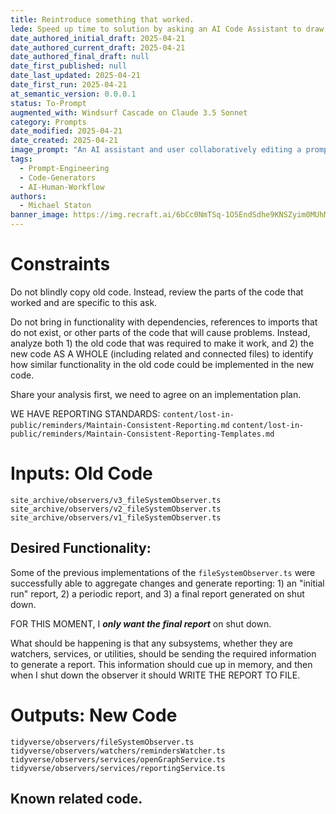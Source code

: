 ```yaml
---
title: Reintroduce something that worked.
lede: Speed up time to solution by asking an AI Code Assistant to draw from old code. 
date_authored_initial_draft: 2025-04-21
date_authored_current_draft: 2025-04-21
date_authored_final_draft: null
date_first_published: null
date_last_updated: 2025-04-21
date_first_run: 2025-04-21
at_semantic_version: 0.0.0.1
status: To-Prompt
augmented_with: Windsurf Cascade on Claude 3.5 Sonnet
category: Prompts
date_modified: 2025-04-21
date_created: 2025-04-21
image_prompt: "An AI assistant and user collaboratively editing a prompt, surrounded by evolving prompt bubbles, code suggestions, and feedback loops. Visuals include arrows showing iteration and a sense of creative, continuous improvement."
tags:
  - Prompt-Engineering
  - Code-Generators
  - AI-Human-Workflow
authors:
  - Michael Staton
banner_image: https://img.recraft.ai/6bCc0NmTSq-1O5EndSdhe9KNSZyim0MUhM9wP7HEea8/rs:fit:1024:2048:0/raw:1/plain/abs://external/images/74e486d2-03b5-4a21-9c94-633651815653
---
```

# Constraints
Do not blindly copy old code.  Instead, review the parts of the code that worked and are specific to this ask.  

Do not bring in functionality with dependencies, references to imports that do not exist, or other parts of the code that will cause problems.  Instead, analyze both 1) the old code that was required to make it work, and 2) the new code AS A WHOLE (including related and connected files) to identify how similar functionality in the old code could be implemented in the new code. 

Share your analysis first, we need to agree on an implementation plan. 

WE HAVE REPORTING STANDARDS:
`content/lost-in-public/reminders/Maintain-Consistent-Reporting.md`
`content/lost-in-public/reminders/Maintain-Consistent-Reporting-Templates.md`

# Inputs: Old Code
`site_archive/observers/v3_fileSystemObserver.ts`
`site_archive/observers/v2_fileSystemObserver.ts`
`site_archive/observers/v1_fileSystemObserver.ts`

## Desired Functionality:
Some of the previous implementations of the `fileSystemObserver.ts` were successfully able to aggregate changes and generate reporting: 1) an "initial run" report, 2) a periodic report, and 3) a final report generated on shut down.  

FOR THIS MOMENT, I **_only want the final report_** on shut down. 

What should be happening is that any subsystems, whether they are watchers, services, or utilities, should be sending the required information to generate a report.  This information should cue up in memory, and then when I shut down the observer it should WRITE THE REPORT TO FILE. 

# Outputs: New Code
`tidyverse/observers/fileSystemObserver.ts`
`tidyverse/observers/watchers/remindersWatcher.ts`
`tidyverse/observers/services/openGraphService.ts`
`tidyverse/observers/services/reportingService.ts`

## Known related code. 